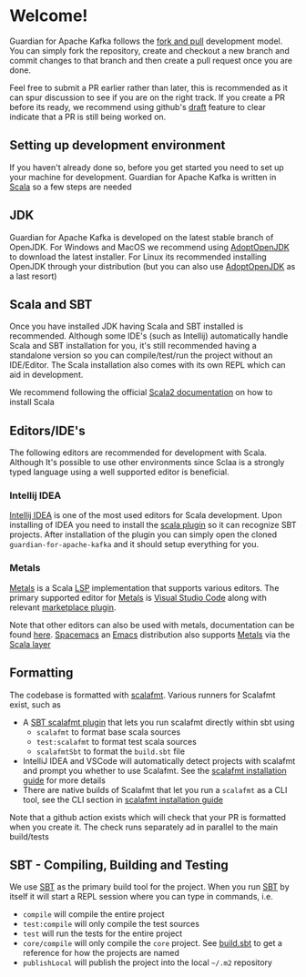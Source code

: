 # Welcome!

Guardian for Apache Kafka follows the [fork and pull](https://help.github.com/articles/using-pull-requests/#fork--pull)
development model. You can simply fork the repository, create and checkout a new branch and commit changes to that
branch and then create a pull request once you are done.

Feel free to submit a PR earlier rather than later, this is recommended as it can spur discussion to see if you are on
the right track. If you create a PR before its ready, we recommend using github's
[draft](https://docs.github.com/en/github/collaborating-with-pull-requests/proposing-changes-to-your-work-with-pull-requests/changing-the-stage-of-a-pull-request)
feature to clear indicate that a PR is still being worked on.

## Setting up development environment

If you haven't already done so, before you get started you need to set up your machine for development. Guardian for
Apache Kafka is written in [Scala](https://www.scala-lang.org/) so a few steps are needed

## JDK

Guardian for Apache Kafka is developed on the latest stable branch of OpenJDK. For Windows and MacOS we recommend
using [AdoptOpenJDK][adopt-openjdk-link] to download the latest installer. For Linux its recommended installing
OpenJDK through your distribution (but you can also use [AdoptOpenJDK][adopt-openjdk-link] as a last resort)

## Scala and SBT
Once you have installed JDK having Scala and SBT installed is recommended. Although some IDE's (such as Intellij)
automatically handle Scala and SBT installation for you, it's still recommended having a standalone version so you can 
compile/test/run the project without an IDE/Editor. The Scala installation also comes with its own REPL which can aid in
development.

We recommend following the official [Scala2 documentation](https://www.scala-lang.org/download/scala2.html) on how to
install Scala

## Editors/IDE's
The following editors are recommended for development with Scala. Although It's possible to use other environments since
Sclaa is a strongly typed language using a well supported editor is beneficial.

### Intellij IDEA

[Intellij IDEA](https://www.jetbrains.com/idea/) is one of the most used editors for Scala development. Upon installing
of IDEA you need to install the [scala plugin](https://plugins.jetbrains.com/plugin/1347-scala) so it can recognize SBT
projects. After installation of the plugin you can simply open the cloned `guardian-for-apache-kafka` and it should setup
everything for you.

### Metals

[Metals][metals-link] is a Scala [LSP](https://en.wikipedia.org/wiki/Language_Server_Protocol) implementation that
supports various editors. The primary supported editor for [Metals][metals-link] is 
[Visual Studio Code](https://code.visualstudio.com/) along with relevant
[marketplace plugin](https://marketplace.visualstudio.com/items?itemName=scalameta.metals).

Note that other editors can also be used with metals, documentation can be found
[here](https://scalameta.org/metals/docs/). [Spacemacs](https://www.spacemacs.org/) an 
[Emacs](https://www.gnu.org/software/emacs/) distribution also supports [Metals][metals-link] via the 
[Scala layer](https://develop.spacemacs.org/layers/+lang/scala/README.html)

## Formatting

The codebase is formatted with [scalafmt](https://scalameta.org/scalafmt/). Various runners for Scalafmt exist, such as

* A [SBT scalafmt plugin](https://github.com/scalameta/sbt-scalafmt) that lets you run scalafmt directly within sbt using
  * `scalafmt` to format base scala sources
  * `test:scalafmt` to format test scala sources
  * `scalafmtSbt` to format the `build.sbt` file
* IntelliJ IDEA and VSCode will automatically detect projects with scalafmt and prompt you whether to use Scalafmt. See
the [scalafmt installation guide][scalafmt-installation-link] for more details
* There are native builds of Scalafmt that let you run a `scalafmt` as a CLI tool, see the CLI section in
[scalafmt installation guide][scalafmt-installation-link]

Note that a github action exists which will check that your PR is formatted when you create it. The check runs
separately ad in parallel to the main build/tests

## SBT - Compiling, Building and Testing

We use [SBT][sbt-link] as the primary build tool for the project. When you run [SBT][sbt-link] by itself
it will start a REPL session where you can type in commands, i.e.

* `compile` will compile the entire project
* `test:compile` will only compile the test sources
* `test` will run the tests for the entire project
* `core/compile` will only compile the `core` project. See [build.sbt](build.sbt) to get a reference for how the projects
are named
* `publishLocal` will publish the project into the local `~/.m2` repository

[adopt-openjdk-link]: https://adoptopenjdk.net/
[metals-link]: https://scalameta.org/metals/
[scalafmt-installation-link]: https://scalameta.org/scalafmt/docs/installation.html
[sbt-link]: https://www.scala-sbt.org/
